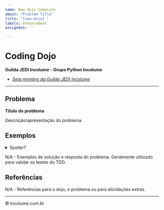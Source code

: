 ```yaml
---
name: New dojo template
about: "Problem Title"
title: "[new-dojo] "
labels: enhancement
assignees: ''

---
```


# Coding Dojo

**Guilda JEDI Incolume - Grupo Python Incolume**

- _[Seja membro da Guilda JEDI Incolume](https://discord.gg/eBNamXVtBW)_

---

## Problema

**Título do problema**

Descrição/apresentação do problema.

## Exemplos

<details> 
  <summary>Spoiler?</summary> 
   Considerar em caso de fatoração:

    > modo pythônico
    > sem condicionais 
    > estruturas performáticas
    > redução de complexidade ciclomática 
    > análise assintótica de algoritmos (big O)

</details>

N/A - Exemplos de solução e resposta do problema. Geralmente utilizado para validar os testes do TDD.

## Referências

N/A - Referências para o dojo, o problema ou para elicidações extras.

---

&copy; Incolume.com.br